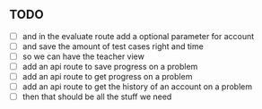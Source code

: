 ## TODO

- [ ] and in the evaluate route add a optional parameter for account
- [ ] and save the amount of test cases right and time 
- [ ] so we can have the teacher view
- [ ] add an api route to save progress on a problem
- [ ] add an api route to get progress on a problem
- [ ] add an api route to get the history of an account on a problem
- [ ] then that should be all the stuff we need